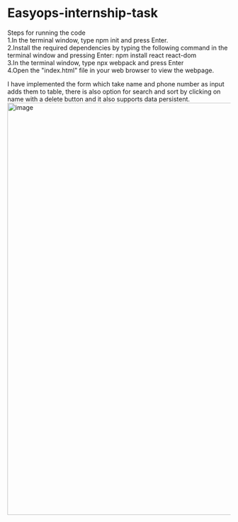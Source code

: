 # Easyops-internship-task
Steps for running the code <br>
1.In the terminal window, type npm init and press Enter.<br>
2.Install the required dependencies by typing the following command in the terminal window and pressing Enter:
npm install react react-dom<br>
3.In the terminal window, type npx webpack and press Enter<br>
4.Open the "index.html" file in your web browser to view the webpage.<br>

I have implemented the form which take name and phone number as input adds them to table, there is also option for search and sort by clicking on name with a delete button and it also supports data persistent.
<img width="931" alt="image" src="https://user-images.githubusercontent.com/72157667/234790918-86f0ec1a-570f-4b69-972c-510e31b95999.png">
